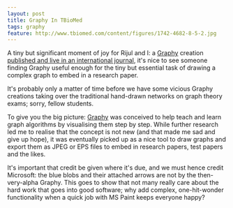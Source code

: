 ```yaml
--- 
layout: post
title: Graphy In TBioMed
tags: graphy
feature: http://www.tbiomed.com/content/figures/1742-4682-8-5-2.jpg
---
```


A tiny but significant moment of joy for Rijul and I: a [Graphy][graphy] creation
[published and live in an international journal][publication], it's nice to see someone
finding Graphy useful enough for the tiny but essential task of drawing a complex graph
to embed in a research paper.

It's probably only a matter of time before we have some vicious Graphy creations taking
over the traditional hand-drawn networks on graph theory exams; sorry, fellow students.

To give you the big picture: [Graphy][graphy] was conceived to help teach and learn graph
algorithms by visualising them step by step. While further research led me to realise that
the concept is not new (and that made me sad and give up hope), it was eventually picked up
as a nice tool to draw graphs and export them as JPEG or EPS files to embed in research papers,
test papers and the likes.

It's important that credit be given where it's due, and we must hence credit Microsoft: the
blue blobs and their attached arrows are not by the then-very-alpha Graphy. This goes to show
that not many really care about the hard work that goes into good software; why add complex,
one-hit-wonder functionality when a quick job with MS Paint keeps everyone happy?

[figure]: http://www.tbiomed.com/content/figures/1742-4682-8-5-2.jpg
[graphy]: http://emaadmanzoor.github.com/graphy"
[publication]: http://www.tbiomed.com/content/8/1/5
